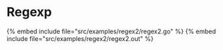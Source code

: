 # Regexp

{% embed include file="src/examples/regex2/regex2.go" %}
{% embed include file="src/examples/regex2/regex2.out" %}


